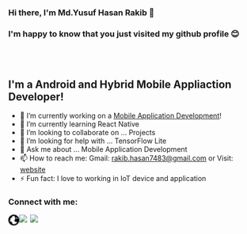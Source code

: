 
### Hi there, I'm Md.Yusuf Hasan Rakib  👋
### I'm happy to know that you just visited my github profile 😊
<br/>
<br/>

## I'm a Android and Hybrid Mobile Appliaction Developer!

- 🔭 I’m currently working on a [Mobile Application Development][project]!
- 🌱 I’m currently learning React Native
- 👯 I’m looking to collaborate on ... Projects
- 🤔 I’m looking for help with ...  TensorFlow Lite
- 💬 Ask me about ... Mobile Application Development
- 📫 How to reach me: Gmail: rakib.hasan7483@gmail.com or Visit: [website]
- ⚡ Fun fact:  I love to working in IoT device and application



### Connect with me:

[<img align="left"  width="22px" src="https://raw.githubusercontent.com/iconic/open-iconic/master/svg/globe.svg" />][website]
[<img align="left"  width="22px" src="https://cdn.jsdelivr.net/npm/simple-icons@v3/icons/linkedin.svg" />][linkedin]
[<img align="left"  width="22px" src="https://cdn.jsdelivr.net/npm/simple-icons@3/icons/gmail.svg" />][gmail]

<br />
<br/>




[website]: https://sites.google.com/view/rakibdiucse/
[linkedin]: https://www.linkedin.com/in/md-yusuf-hasan-rakib-004b401a4
[gmail]: rakib.hasan7483@gmail.com
[project]: https://sites.google.com/view/rakibdiucse/project


